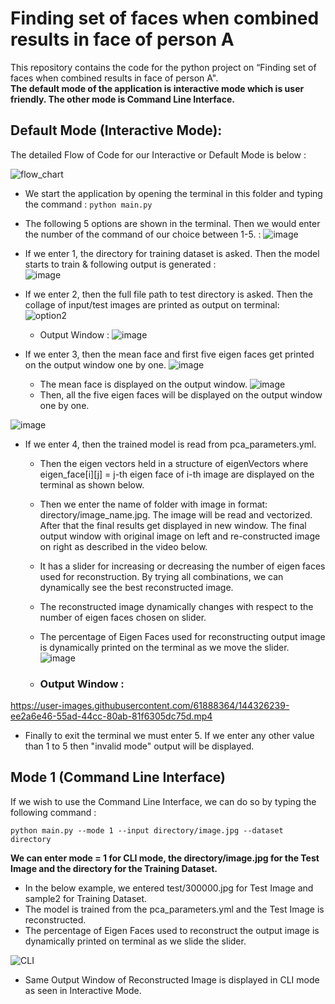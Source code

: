 # Finding set of faces when combined results in face of person A
This repository contains the code for the python project on “Finding set of faces when combined results in face of person A". <br>
**The default mode of the application is interactive mode which is user friendly. The other mode is Command Line Interface.**

## Default Mode (Interactive Mode): 
The detailed Flow of Code for our Interactive or Default Mode is below :

![flow_chart](https://user-images.githubusercontent.com/61888364/144736192-361c955c-8b2c-4f47-b6cd-1ce5ac78360e.png)

- We start the application by opening the terminal in this folder and typing the command :  ```python main.py```
- The following 5 options are shown in the terminal. Then we would enter the number of the command of our choice between 1-5. : 
![image](https://user-images.githubusercontent.com/61888364/144733110-9caf58c2-0590-4ec6-ad54-ebae83dd9516.png)

- If we enter 1, the directory for training dataset is asked. Then the model starts to train & following output is generated : <br>
![image](https://user-images.githubusercontent.com/61888364/145155249-5ded11e3-9860-4f55-8a8e-512bed106870.png)

- If we enter 2, then the full file path to test directory is asked. Then the collage of input/test images are printed as output on terminal: <br>
![option2](https://user-images.githubusercontent.com/61888364/145155791-39ec58ae-1eef-4bab-9bbc-214617b63282.png)
  - Output Window : <break>
![image](https://user-images.githubusercontent.com/61888364/144733058-e0e21775-4821-4720-8e7a-640c2c9544f8.png)
- If we enter 3, then the mean face and first five eigen faces get printed on the output window one by one.
![image](https://user-images.githubusercontent.com/61888364/144732502-c1d58c7e-dde1-4262-9a46-db8a173d6caa.png)
  - The mean face is displayed on the output window.
![image](https://user-images.githubusercontent.com/61888364/144732992-b3d399ae-5206-4aa3-b374-f8bb26084eaa.png)
  - Then, all the five eigen faces will be displayed on the output window one by one. 

![image](https://user-images.githubusercontent.com/61888364/144732545-f885df83-889d-4f41-92fb-cf452f91d497.png)

- If we enter 4, then the trained model is read from pca_parameters.yml. 
  - Then the eigen vectors held in a structure of eigenVectors where eigen_face[i][j] = j-th eigen face of i-th image are displayed on the terminal as shown below.
  - Then we enter the name of folder with image in format: directory/image_name.jpg. The image will be read and vectorized. After that the final results get displayed in new window. The final output window with original image on left and re-constructed image on right as described in the video below. 
  - It has a slider for increasing or decreasing the number of eigen faces used for reconstruction. By trying all combinations, we can dynamically see the best reconstructed image. 
  - The reconstructed image dynamically changes with respect to the number of eigen faces chosen on slider.
  - The percentage of Eigen Faces used for reconstructing output image is dynamically printed on the terminal as we move the slider. <br>
![image](https://user-images.githubusercontent.com/61888364/145156635-ee8d89f8-f1b3-4ab9-b631-abab8787266a.png)

  - ### **Output Window :**
https://user-images.githubusercontent.com/61888364/144326239-ee2a6e46-55ad-44cc-80ab-81f6305dc75d.mp4
 
- Finally to exit the terminal we must enter 5. If we enter any other value than 1 to 5 then "invalid mode" output will be displayed.

## Mode 1 (Command Line Interface)
If we wish to use the Command Line Interface, we can do so by typing the following command :
  ```
  python main.py --mode 1 --input directory/image.jpg --dataset directory
  ```
**We can enter mode = 1 for CLI mode, the directory/image.jpg for the Test Image and the directory for the Training Dataset.**

- In the below example, we entered test/300000.jpg for Test Image and  sample2 for Training Dataset. 
- The model is trained from the pca_parameters.yml and the Test Image is reconstructed. 
- The percentage of Eigen Faces used to reconstruct the output image is dynamically printed on terminal as we slide the slider.

![CLI](https://user-images.githubusercontent.com/61888364/145159037-71a3d602-510c-418d-be9c-af3617968d27.png)
  
- Same Output Window of Reconstructed Image is displayed in CLI mode as seen in Interactive Mode.

